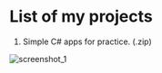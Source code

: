 # List of my projects

1. Simple C# apps for practice. (.zip)

![screenshot_1](https://user-images.githubusercontent.com/4087011/29418868-d9f5770c-836d-11e7-9b98-9ec4ddceeada.png)
